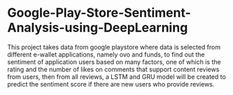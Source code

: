 # Google-Play-Store-Sentiment-Analysis-using-DeepLearning
This project takes data from google playstore where data is selected from different e-wallet applications, namely ovo and funds, to find out the sentiment of application users based on many factors, one of which is the rating and the number of likes on comments that support content reviews from users, then from all reviews, a LSTM and GRU model will be created to predict the sentiment score if there are new users who provide reviews.
